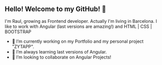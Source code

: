 ## Hello! Welcome to my GitHub! 👋

I'm Raul, growing as Frontend developer. Actually I'm living in Barcelona. I like to work with Angular (last versions are amazing!) and HTML | CSS | BOOTSTRAP

- 🔭 I’m currently working on my Portfolio and my personal project "ZYTAPP".
- 🌱 I’m always learning last versions of Angular.
- 👯 I’m looking to collaborate on Angular Projects!

<!--
**rawl0408/rawl0408** is a ✨ _special_ ✨ repository because its `README.md` (this file) appears on your GitHub profile.

Here are some ideas to get you started:


-->
